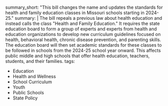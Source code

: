 summary_short: "This bill changes the name and updates the standards for health and family education classes in Missouri schools starting in 2024-25."
summary: |
  The bill repeals a previous law about health education and instead calls the class "Health and Family Education." It requires the state education board to form a group of experts and experts from health and education organizations to develop new curriculum guidelines focused on health, behavioral health, chronic disease prevention, and parenting skills. The education board will then set academic standards for these classes to be followed in schools from the 2024-25 school year onward. This affects public middle and high schools that offer health education, teachers, students, and their families.
tags:
  - Education
  - Health and Wellness
  - School Curriculum
  - Youth
  - Public Schools
  - State Policy
